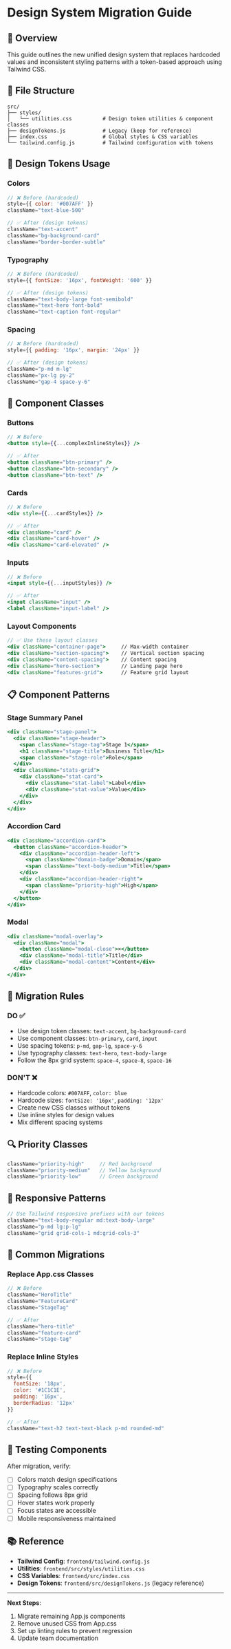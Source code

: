 # Design System Migration Guide

## 🎯 Overview
This guide outlines the new unified design system that replaces hardcoded values and inconsistent styling patterns with a token-based approach using Tailwind CSS.

## 📁 File Structure
```
src/
├── styles/
│   └── utilities.css          # Design token utilities & component classes
├── designTokens.js            # Legacy (keep for reference)
├── index.css                  # Global styles & CSS variables
└── tailwind.config.js         # Tailwind configuration with tokens
```

## 🎨 Design Tokens Usage

### Colors
```jsx
// ❌ Before (hardcoded)
style={{ color: '#007AFF' }}
className="text-blue-500"

// ✅ After (design tokens)
className="text-accent"
className="bg-background-card"
className="border-border-subtle"
```

### Typography
```jsx
// ❌ Before (hardcoded)
style={{ fontSize: '16px', fontWeight: '600' }}

// ✅ After (design tokens)
className="text-body-large font-semibold"
className="text-hero font-bold"
className="text-caption font-regular"
```

### Spacing
```jsx
// ❌ Before (hardcoded)
style={{ padding: '16px', margin: '24px' }}

// ✅ After (design tokens)
className="p-md m-lg"
className="px-lg py-2"
className="gap-4 space-y-6"
```

## 🔧 Component Classes

### Buttons
```jsx
// ❌ Before
<button style={{...complexInlineStyles}} />

// ✅ After
<button className="btn-primary" />
<button className="btn-secondary" />
<button className="btn-text" />
```

### Cards
```jsx
// ❌ Before
<div style={{...cardStyles}} />

// ✅ After
<div className="card" />
<div className="card-hover" />
<div className="card-elevated" />
```

### Inputs
```jsx
// ❌ Before
<input style={{...inputStyles}} />

// ✅ After
<input className="input" />
<label className="input-label" />
```

### Layout Components
```jsx
// ✅ Use these layout classes
<div className="container-page">     // Max-width container
<div className="section-spacing">    // Vertical section spacing
<div className="content-spacing">    // Content spacing
<div className="hero-section">       // Landing page hero
<div className="features-grid">      // Feature grid layout
```

## 📋 Component Patterns

### Stage Summary Panel
```jsx
<div className="stage-panel">
  <div className="stage-header">
    <span className="stage-tag">Stage 1</span>
    <h1 className="stage-title">Business Title</h1>
    <span className="stage-role">Role</span>
  </div>
  <div className="stats-grid">
    <div className="stat-card">
      <div className="stat-label">Label</div>
      <div className="stat-value">Value</div>
    </div>
  </div>
</div>
```

### Accordion Card
```jsx
<div className="accordion-card">
  <button className="accordion-header">
    <div className="accordion-header-left">
      <span className="domain-badge">Domain</span>
      <span className="text-body-medium">Title</span>
    </div>
    <div className="accordion-header-right">
      <span className="priority-high">High</span>
    </div>
  </button>
</div>
```

### Modal
```jsx
<div className="modal-overlay">
  <div className="modal">
    <button className="modal-close">×</button>
    <div className="modal-title">Title</div>
    <div className="modal-content">Content</div>
  </div>
</div>
```

## 🚨 Migration Rules

### DO ✅
- Use design token classes: `text-accent`, `bg-background-card`
- Use component classes: `btn-primary`, `card`, `input`
- Use spacing tokens: `p-md`, `gap-lg`, `space-y-6`
- Use typography classes: `text-hero`, `text-body-large`
- Follow the 8px grid system: `space-4`, `space-8`, `space-16`

### DON'T ❌
- Hardcode colors: `#007AFF`, `color: blue`
- Hardcode sizes: `fontSize: '16px'`, `padding: '12px'`
- Create new CSS classes without tokens
- Use inline styles for design values
- Mix different spacing systems

## 🔍 Priority Classes
```jsx
className="priority-high"     // Red background
className="priority-medium"   // Yellow background  
className="priority-low"      // Green background
```

## 📱 Responsive Patterns
```jsx
// Use Tailwind responsive prefixes with our tokens
className="text-body-regular md:text-body-large"
className="p-md lg:p-lg"
className="grid grid-cols-1 md:grid-cols-3"
```

## 🎯 Common Migrations

### Replace App.css Classes
```jsx
// ❌ Before
className="HeroTitle"
className="FeatureCard" 
className="StageTag"

// ✅ After  
className="hero-title"
className="feature-card"
className="stage-tag"
```

### Replace Inline Styles
```jsx
// ❌ Before
style={{ 
  fontSize: '18px',
  color: '#1C1C1E', 
  padding: '16px',
  borderRadius: '12px'
}}

// ✅ After
className="text-h2 text-text-black p-md rounded-md"
```

## 🧪 Testing Components
After migration, verify:
- [ ] Colors match design specifications
- [ ] Typography scales correctly
- [ ] Spacing follows 8px grid
- [ ] Hover states work properly
- [ ] Focus states are accessible
- [ ] Mobile responsiveness maintained

## 📚 Reference
- **Tailwind Config**: `frontend/tailwind.config.js`
- **Utilities**: `frontend/src/styles/utilities.css`
- **CSS Variables**: `frontend/src/index.css`
- **Design Tokens**: `frontend/src/designTokens.js` (legacy reference)

---

**Next Steps**: 
1. Migrate remaining App.js components
2. Remove unused CSS from App.css
3. Set up linting rules to prevent regression
4. Update team documentation